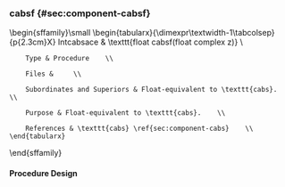 ### cabsf {#sec:component-cabsf}

\begin{sffamily}\small
	\begin{tabularx}{\dimexpr\textwidth-1\tabcolsep}{p{2.3cm}X}
		Intcabsace       & \texttt{float cabsf(float complex z)} \\ 
		
		Type & Procedure    \\ 
		
		Files &     \\ 
		
		Subordinates and Superiors & Float-equivalent to \texttt{cabs}.    \\ 
		
		Purpose & Float-equivalent to \texttt{cabs}.    \\ 
		
		References & \texttt{cabs} \ref{sec:component-cabs}    \\ 
	\end{tabularx}
\end{sffamily}

#### Procedure Design
